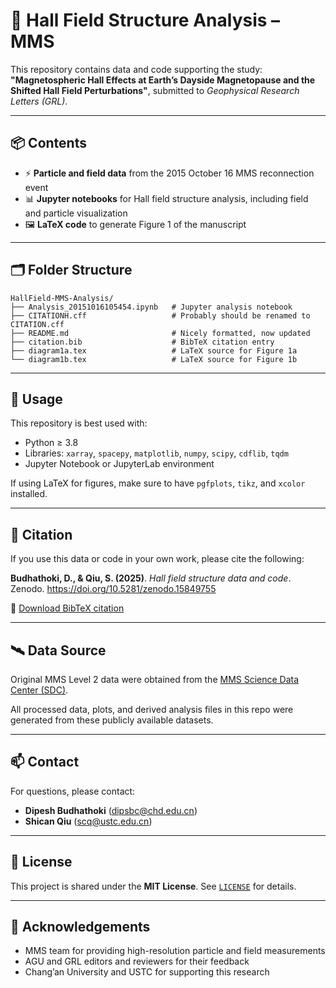 # 🧲 Hall Field Structure Analysis – MMS

This repository contains data and code supporting the study:  
**"Magnetospheric Hall Effects at Earth’s Dayside Magnetopause and the Shifted Hall Field Perturbations"**, submitted to *Geophysical Research Letters (GRL)*.

---

## 📦 Contents

- ⚡ **Particle and field data** from the 2015 October 16 MMS reconnection event  
- 📊 **Jupyter notebooks** for Hall field structure analysis, including field and particle visualization  
- 🖼️ **LaTeX code** to generate Figure 1 of the manuscript


------

## 🗂 Folder Structure

```
HallField-MMS-Analysis/
├── Analysis_20151016105454.ipynb   # Jupyter analysis notebook
├── CITATIONH.cff                   # Probably should be renamed to CITATION.cff
├── README.md                       # Nicely formatted, now updated
├── citation.bib                    # BibTeX citation entry
├── diagram1a.tex                   # LaTeX source for Figure 1a
└── diagram1b.tex                   # LaTeX source for Figure 1b
```

---

## 📖 Usage

This repository is best used with:
- Python ≥ 3.8  
- Libraries: `xarray`, `spacepy`, `matplotlib`, `numpy`, `scipy`, `cdflib`, `tqdm`  
- Jupyter Notebook or JupyterLab environment

If using LaTeX for figures, make sure to have `pgfplots`, `tikz`, and `xcolor` installed.

---

## 📑 Citation

If you use this data or code in your own work, please cite the following:

**Budhathoki, D., & Qiu, S. (2025)**. *Hall field structure data and code*. Zenodo. https://doi.org/10.5281/zenodo.15849755

📖 [Download BibTeX citation](citation.bib)


---

## 🛰 Data Source

Original MMS Level 2 data were obtained from the [MMS Science Data Center (SDC)](https://lasp.colorado.edu/mms/sdc/public/).

All processed data, plots, and derived analysis files in this repo were generated from these publicly available datasets.

---

## 📫 Contact

For questions, please contact:

- **Dipesh Budhathoki** (dipsbc@chd.edu.cn)  
- **Shican Qiu** (scq@ustc.edu.cn)

---

## 📜 License

This project is shared under the **MIT License**. See [`LICENSE`](LICENSE) for details.

---

## 🚀 Acknowledgements

- MMS team for providing high-resolution particle and field measurements  
- AGU and GRL editors and reviewers for their feedback  
- Chang’an University and USTC for supporting this research
